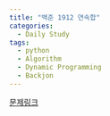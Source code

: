 ```yaml
---
title: "백준 1912 연속합"
categories:
  - Daily Study
tags:
  - python
  - Algorithm
  - Dynamic Programming
  - Backjon
---
```



[문제링크](https://www.acmicpc.net/problem/1912)


<script src="https://gist.github.com/ce76aebd18b75ad831e36bc292a0ae11.js"></script>